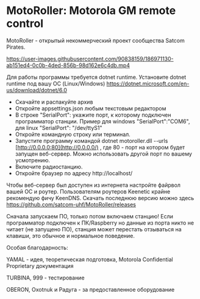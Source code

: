 # MotoRoller: Motorola GM remote control

MotoRoller - открытый некоммерческий проект сообщества Satcom Pirates.

https://user-images.githubusercontent.com/90838159/186971130-ab151ed4-0c0b-4ded-856b-98d162e6c4db.mp4

Для работы программы требуется dotnet runtime. Установите dotnet runtime под вашу ОС (Linux/Windows) https://dotnet.microsoft.com/en-us/download/dotnet/6.0

- Скачайте и распакуйте архив
- Откройте appsettings.json любым текстовым редактором
- В строке "SerialPort": укажите порт, к которому подключен программатор станции. Пример для windows "SerialPort":"COM6", для linux "SerialPort": "/dev/ttyS1"
- Откройте командную строку или терминал.
- Запустите программу командой dotnet motoroller.dll --urls [http://0.0.0.0:80](http://0.0.0.0/) , где 80 - порт на котором будет запущен веб-сервер. Можно использовать другой порт по вашему усмотрению.
- Включите радиостанцию.
- Откройте браузер по адресу http://localhost/

Чтобы веб-сервер был доступен из интернета настройте файрвол вашей ОС и роутер. Пользователям роутеров Keenetic крайне рекомендую фичу KeenDNS.
Скачать последнюю версию можно здесь https://github.com/satcom-uhf/MotoRoller/releases

Сначала запускаем ПО, только потом включаем станцию! Если программатор подключен к ПК/Raspberry но данные из порта никто не читает (не запущено ПО), станция может перестать отзываться на клавиши, это обычное и нормальное поведение. 

Особая благодарность:

YAMAL - идея, теоретическая подготовка, Motorola Confidential Proprietary документация

TURBINA, 999 - тестирование

OBERON, Oxotnuk и Радуга - за предоставленное оборудование
